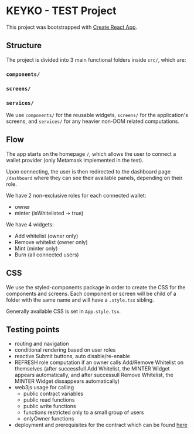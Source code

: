 # KEYKO - TEST Project

This project was bootstrapped with [Create React App](https://github.com/facebook/create-react-app).

## Structure
The project is divided into 3 main functional folders inside `src/`, which are:
### `components/`
### `screens/`
### `services/`

We use `components/` for the reusable widgets, `screens/` for the application's screens, and `services/` for any heavier non-DOM related computations.

## Flow
The app starts on the homepage `/`, which allows the user to connect a wallet provider (only Metamask implemented in the test).

Upon connecting, the user is then redirected to the dashboard page `/dashboard` where they can see their available panels, depending on their role.

We have 2 non-exclusive roles for each connected wallet:
- owner
- minter (isWhitelisted -> true)

We have 4 widgets:
- Add whitelist (owner only)
- Remove whitelist (owner only)
- Mint (minter only)
- Burn (all connected users)

## CSS
We use the styled-components package in order to create the CSS for the components and screens. Each component or screen will be child of a folder with the same name and will have a ``.style.tsx`` sibling.

Generally available CSS is set in `App.style.tsx`.

## Testing points
- routing and navigation
- conditional rendering based on user roles
- reactive Submit buttons, auto disable/re-enable
- REFRESH role computation if an owner calls Add/Remove Whitelist on themselves (after successfull Add Whitelist, the MINTER Widget appears automatically, and after successull Remove Whitelist, the MINTER Widget dissappears automatically)
- web3js usage for calling
    - public contract variables
    - public read functions
    - public write functions
    - functions restricted only to a small group of users
    - onlyOwner functions
- deployment and prerequisites for the contract which can be found [here](https://rinkeby.etherscan.io/address/0x9c88EA32d0693F8dA29EaFa2A239A7EF716290f1#readContract)

